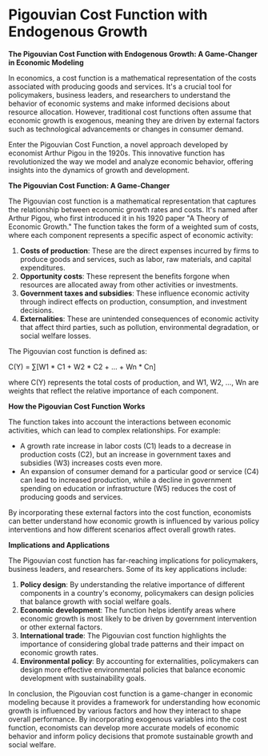 # Pigouvian Cost Function with Endogenous Growth

**The Pigouvian Cost Function with Endogenous Growth: A Game-Changer in Economic Modeling**

In economics, a cost function is a mathematical representation of the costs associated with producing goods and services. It's a crucial tool for policymakers, business leaders, and researchers to understand the behavior of economic systems and make informed decisions about resource allocation. However, traditional cost functions often assume that economic growth is exogenous, meaning they are driven by external factors such as technological advancements or changes in consumer demand.

Enter the Pigouvian Cost Function, a novel approach developed by economist Arthur Pigou in the 1920s. This innovative function has revolutionized the way we model and analyze economic behavior, offering insights into the dynamics of growth and development.

**The Pigouvian Cost Function: A Game-Changer**

The Pigouvian cost function is a mathematical representation that captures the relationship between economic growth rates and costs. It's named after Arthur Pigou, who first introduced it in his 1920 paper "A Theory of Economic Growth." The function takes the form of a weighted sum of costs, where each component represents a specific aspect of economic activity:

1. **Costs of production**: These are the direct expenses incurred by firms to produce goods and services, such as labor, raw materials, and capital expenditures.
2. **Opportunity costs**: These represent the benefits forgone when resources are allocated away from other activities or investments.
3. **Government taxes and subsidies**: These influence economic activity through indirect effects on production, consumption, and investment decisions.
4. **Externalities**: These are unintended consequences of economic activity that affect third parties, such as pollution, environmental degradation, or social welfare losses.

The Pigouvian cost function is defined as:

C(Y) = ∑[W1 \* C1 + W2 \* C2 + ... + Wn \* Cn]

where C(Y) represents the total costs of production, and W1, W2, ..., Wn are weights that reflect the relative importance of each component.

**How the Pigouvian Cost Function Works**

The function takes into account the interactions between economic activities, which can lead to complex relationships. For example:

* A growth rate increase in labor costs (C1) leads to a decrease in production costs (C2), but an increase in government taxes and subsidies (W3) increases costs even more.
* An expansion of consumer demand for a particular good or service (C4) can lead to increased production, while a decline in government spending on education or infrastructure (W5) reduces the cost of producing goods and services.

By incorporating these external factors into the cost function, economists can better understand how economic growth is influenced by various policy interventions and how different scenarios affect overall growth rates.

**Implications and Applications**

The Pigouvian cost function has far-reaching implications for policymakers, business leaders, and researchers. Some of its key applications include:

1. **Policy design**: By understanding the relative importance of different components in a country's economy, policymakers can design policies that balance growth with social welfare goals.
2. **Economic development**: The function helps identify areas where economic growth is most likely to be driven by government intervention or other external factors.
3. **International trade**: The Pigouvian cost function highlights the importance of considering global trade patterns and their impact on economic growth rates.
4. **Environmental policy**: By accounting for externalities, policymakers can design more effective environmental policies that balance economic development with sustainability goals.

In conclusion, the Pigouvian cost function is a game-changer in economic modeling because it provides a framework for understanding how economic growth is influenced by various factors and how they interact to shape overall performance. By incorporating exogenous variables into the cost function, economists can develop more accurate models of economic behavior and inform policy decisions that promote sustainable growth and social welfare.

